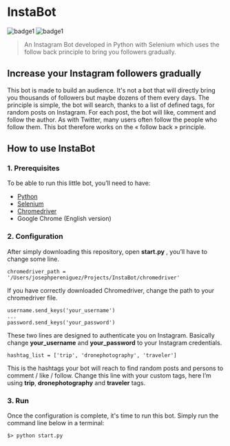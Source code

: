 # InstaBot
![badge1](https://img.shields.io/badge/license-MIT-brightgreen.svg)
![badge1](https://img.shields.io/badge/language-Python-01B0F0.svg)
> An Instagram Bot developed in Python with Selenium which uses the follow back principle to bring you followers gradually.
## Increase your Instagram followers gradually
This bot is made to build an audience.
It's not a bot that will directly bring you thousands of followers but maybe dozens of them every days.
The principle is simple, the bot will search, thanks to a list of defined tags, for random posts on Instagram. For each post, the bot will like, comment and follow the author.
As with Twitter, many users often follow the people who follow them.
This bot therefore works on the « follow back » principle.
## How to use InstaBot
### 1. Prerequisites
To be able to run this little bot, you’ll need to have:
* [Python](https://www.python.org/downloads/)
* [Selenium](https://selenium-python.readthedocs.io/installation.html)
* [Chromedriver](http://chromedriver.chromium.org)
* Google Chrome (English version)
### 2. Configuration
After simply downloading this repository, open **start.py** , you’ll have to change some line.
```
chromedriver_path = '/Users/josephpereniguez/Projects/InstaBot/chromedriver'
```
If you have correctly downloaded Chromedriver, change the path to your chromedriver file.
```
username.send_keys('your_username')
...
password.send_keys('your_password')
```
These two lines are designed to authenticate you on Instagram. Basically  change **your_username** and **your_password** to your Instagram credentials.
```
hashtag_list = ['trip', 'dronephotography', 'traveler']
```
This is the hashtags your bot will reach to find random posts and persons to comment / like / follow.
Change this line with your custom tags, here I’m using **trip**, **dronephotography** and **traveler** tags.
### 3. Run
Once the configuration is complete, it's time to run this bot.
Simply run the command line below in a terminal:
```
$> python start.py
```

